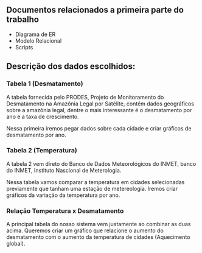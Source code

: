 ## Documentos relacionados a primeira parte do trabalho

- Diagrama de ER
- Modelo Relacional
- Scripts

## Descrição dos dados escolhidos:

### Tabela 1 (Desmatamento)

A tabela fornecida pelo PRODES, Projeto de Monitoramento do Desmatamento na Amazônia Legal por Satélite, contém dados geográficos sobre a amazônia legal, dentre o mais interessante é o desmatamento por ano e a taxa de crescimento.

Nessa primeira iremos pegar dados sobre cada cidade e criar gráficos de desmatamento por ano.

### Tabela 2 (Temperatura)

A tabela 2 vem direto do Banco de Dados Meteorológicos do INMET, banco do INMET, Instituto Nascional de Meterologia.

Nessa tabela vamos comparar a temperatura em cidades selecionadas previamente que tanham uma estação de metereologia. Iremos criar gráficos da variação da temperatura por ano.

### Relação Temperatura x Desmatamento

A principal tabela do nosso sistema vem justamente ao combinar as duas acima. Queremos criar um gráfico que relacione o aumento do desmatamento com o aumento da temperatura de cidades (Aquecimento global).
